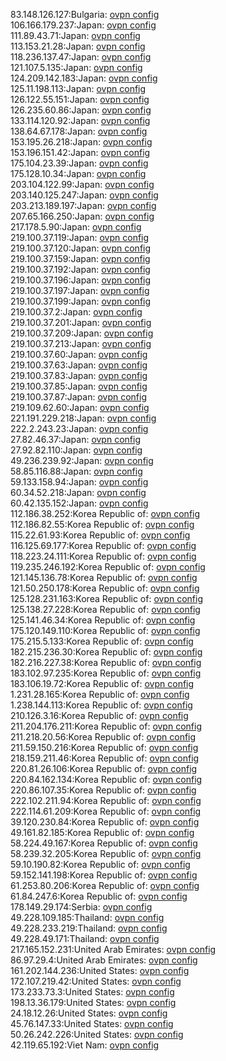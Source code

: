 83.148.126.127:Bulgaria: [ovpn config](vpn/83_148_126_127.ovpn)  
106.166.179.237:Japan: [ovpn config](vpn/106_166_179_237.ovpn)  
111.89.43.71:Japan: [ovpn config](vpn/111_89_43_71.ovpn)  
113.153.21.28:Japan: [ovpn config](vpn/113_153_21_28.ovpn)  
118.236.137.47:Japan: [ovpn config](vpn/118_236_137_47.ovpn)  
121.107.5.135:Japan: [ovpn config](vpn/121_107_5_135.ovpn)  
124.209.142.183:Japan: [ovpn config](vpn/124_209_142_183.ovpn)  
125.11.198.113:Japan: [ovpn config](vpn/125_11_198_113.ovpn)  
126.122.55.151:Japan: [ovpn config](vpn/126_122_55_151.ovpn)  
126.235.60.86:Japan: [ovpn config](vpn/126_235_60_86.ovpn)  
133.114.120.92:Japan: [ovpn config](vpn/133_114_120_92.ovpn)  
138.64.67.178:Japan: [ovpn config](vpn/138_64_67_178.ovpn)  
153.195.26.218:Japan: [ovpn config](vpn/153_195_26_218.ovpn)  
153.196.151.42:Japan: [ovpn config](vpn/153_196_151_42.ovpn)  
175.104.23.39:Japan: [ovpn config](vpn/175_104_23_39.ovpn)  
175.128.10.34:Japan: [ovpn config](vpn/175_128_10_34.ovpn)  
203.104.122.99:Japan: [ovpn config](vpn/203_104_122_99.ovpn)  
203.140.125.247:Japan: [ovpn config](vpn/203_140_125_247.ovpn)  
203.213.189.197:Japan: [ovpn config](vpn/203_213_189_197.ovpn)  
207.65.166.250:Japan: [ovpn config](vpn/207_65_166_250.ovpn)  
217.178.5.90:Japan: [ovpn config](vpn/217_178_5_90.ovpn)  
219.100.37.119:Japan: [ovpn config](vpn/219_100_37_119.ovpn)  
219.100.37.120:Japan: [ovpn config](vpn/219_100_37_120.ovpn)  
219.100.37.159:Japan: [ovpn config](vpn/219_100_37_159.ovpn)  
219.100.37.192:Japan: [ovpn config](vpn/219_100_37_192.ovpn)  
219.100.37.196:Japan: [ovpn config](vpn/219_100_37_196.ovpn)  
219.100.37.197:Japan: [ovpn config](vpn/219_100_37_197.ovpn)  
219.100.37.199:Japan: [ovpn config](vpn/219_100_37_199.ovpn)  
219.100.37.2:Japan: [ovpn config](vpn/219_100_37_2.ovpn)  
219.100.37.201:Japan: [ovpn config](vpn/219_100_37_201.ovpn)  
219.100.37.209:Japan: [ovpn config](vpn/219_100_37_209.ovpn)  
219.100.37.213:Japan: [ovpn config](vpn/219_100_37_213.ovpn)  
219.100.37.60:Japan: [ovpn config](vpn/219_100_37_60.ovpn)  
219.100.37.63:Japan: [ovpn config](vpn/219_100_37_63.ovpn)  
219.100.37.83:Japan: [ovpn config](vpn/219_100_37_83.ovpn)  
219.100.37.85:Japan: [ovpn config](vpn/219_100_37_85.ovpn)  
219.100.37.87:Japan: [ovpn config](vpn/219_100_37_87.ovpn)  
219.109.62.60:Japan: [ovpn config](vpn/219_109_62_60.ovpn)  
221.191.229.218:Japan: [ovpn config](vpn/221_191_229_218.ovpn)  
222.2.243.23:Japan: [ovpn config](vpn/222_2_243_23.ovpn)  
27.82.46.37:Japan: [ovpn config](vpn/27_82_46_37.ovpn)  
27.92.82.110:Japan: [ovpn config](vpn/27_92_82_110.ovpn)  
49.236.239.92:Japan: [ovpn config](vpn/49_236_239_92.ovpn)  
58.85.116.88:Japan: [ovpn config](vpn/58_85_116_88.ovpn)  
59.133.158.94:Japan: [ovpn config](vpn/59_133_158_94.ovpn)  
60.34.52.218:Japan: [ovpn config](vpn/60_34_52_218.ovpn)  
60.42.135.152:Japan: [ovpn config](vpn/60_42_135_152.ovpn)  
112.186.38.252:Korea Republic of: [ovpn config](vpn/112_186_38_252.ovpn)  
112.186.82.55:Korea Republic of: [ovpn config](vpn/112_186_82_55.ovpn)  
115.22.61.93:Korea Republic of: [ovpn config](vpn/115_22_61_93.ovpn)  
116.125.69.177:Korea Republic of: [ovpn config](vpn/116_125_69_177.ovpn)  
118.223.24.111:Korea Republic of: [ovpn config](vpn/118_223_24_111.ovpn)  
119.235.246.192:Korea Republic of: [ovpn config](vpn/119_235_246_192.ovpn)  
121.145.136.78:Korea Republic of: [ovpn config](vpn/121_145_136_78.ovpn)  
121.50.250.178:Korea Republic of: [ovpn config](vpn/121_50_250_178.ovpn)  
125.128.231.163:Korea Republic of: [ovpn config](vpn/125_128_231_163.ovpn)  
125.138.27.228:Korea Republic of: [ovpn config](vpn/125_138_27_228.ovpn)  
125.141.46.34:Korea Republic of: [ovpn config](vpn/125_141_46_34.ovpn)  
175.120.149.110:Korea Republic of: [ovpn config](vpn/175_120_149_110.ovpn)  
175.215.5.133:Korea Republic of: [ovpn config](vpn/175_215_5_133.ovpn)  
182.215.236.30:Korea Republic of: [ovpn config](vpn/182_215_236_30.ovpn)  
182.216.227.38:Korea Republic of: [ovpn config](vpn/182_216_227_38.ovpn)  
183.102.97.235:Korea Republic of: [ovpn config](vpn/183_102_97_235.ovpn)  
183.106.19.72:Korea Republic of: [ovpn config](vpn/183_106_19_72.ovpn)  
1.231.28.165:Korea Republic of: [ovpn config](vpn/1_231_28_165.ovpn)  
1.238.144.113:Korea Republic of: [ovpn config](vpn/1_238_144_113.ovpn)  
210.126.3.16:Korea Republic of: [ovpn config](vpn/210_126_3_16.ovpn)  
211.204.176.211:Korea Republic of: [ovpn config](vpn/211_204_176_211.ovpn)  
211.218.20.56:Korea Republic of: [ovpn config](vpn/211_218_20_56.ovpn)  
211.59.150.216:Korea Republic of: [ovpn config](vpn/211_59_150_216.ovpn)  
218.159.211.46:Korea Republic of: [ovpn config](vpn/218_159_211_46.ovpn)  
220.81.26.106:Korea Republic of: [ovpn config](vpn/220_81_26_106.ovpn)  
220.84.162.134:Korea Republic of: [ovpn config](vpn/220_84_162_134.ovpn)  
220.86.107.35:Korea Republic of: [ovpn config](vpn/220_86_107_35.ovpn)  
222.102.211.94:Korea Republic of: [ovpn config](vpn/222_102_211_94.ovpn)  
222.114.61.209:Korea Republic of: [ovpn config](vpn/222_114_61_209.ovpn)  
39.120.230.84:Korea Republic of: [ovpn config](vpn/39_120_230_84.ovpn)  
49.161.82.185:Korea Republic of: [ovpn config](vpn/49_161_82_185.ovpn)  
58.224.49.167:Korea Republic of: [ovpn config](vpn/58_224_49_167.ovpn)  
58.239.32.205:Korea Republic of: [ovpn config](vpn/58_239_32_205.ovpn)  
59.10.190.82:Korea Republic of: [ovpn config](vpn/59_10_190_82.ovpn)  
59.152.141.198:Korea Republic of: [ovpn config](vpn/59_152_141_198.ovpn)  
61.253.80.206:Korea Republic of: [ovpn config](vpn/61_253_80_206.ovpn)  
61.84.247.6:Korea Republic of: [ovpn config](vpn/61_84_247_6.ovpn)  
178.149.29.174:Serbia: [ovpn config](vpn/178_149_29_174.ovpn)  
49.228.109.185:Thailand: [ovpn config](vpn/49_228_109_185.ovpn)  
49.228.233.219:Thailand: [ovpn config](vpn/49_228_233_219.ovpn)  
49.228.49.171:Thailand: [ovpn config](vpn/49_228_49_171.ovpn)  
217.165.152.231:United Arab Emirates: [ovpn config](vpn/217_165_152_231.ovpn)  
86.97.29.4:United Arab Emirates: [ovpn config](vpn/86_97_29_4.ovpn)  
161.202.144.236:United States: [ovpn config](vpn/161_202_144_236.ovpn)  
172.107.219.42:United States: [ovpn config](vpn/172_107_219_42.ovpn)  
173.233.73.3:United States: [ovpn config](vpn/173_233_73_3.ovpn)  
198.13.36.179:United States: [ovpn config](vpn/198_13_36_179.ovpn)  
24.18.12.26:United States: [ovpn config](vpn/24_18_12_26.ovpn)  
45.76.147.33:United States: [ovpn config](vpn/45_76_147_33.ovpn)  
50.26.242.226:United States: [ovpn config](vpn/50_26_242_226.ovpn)  
42.119.65.192:Viet Nam: [ovpn config](vpn/42_119_65_192.ovpn)  

